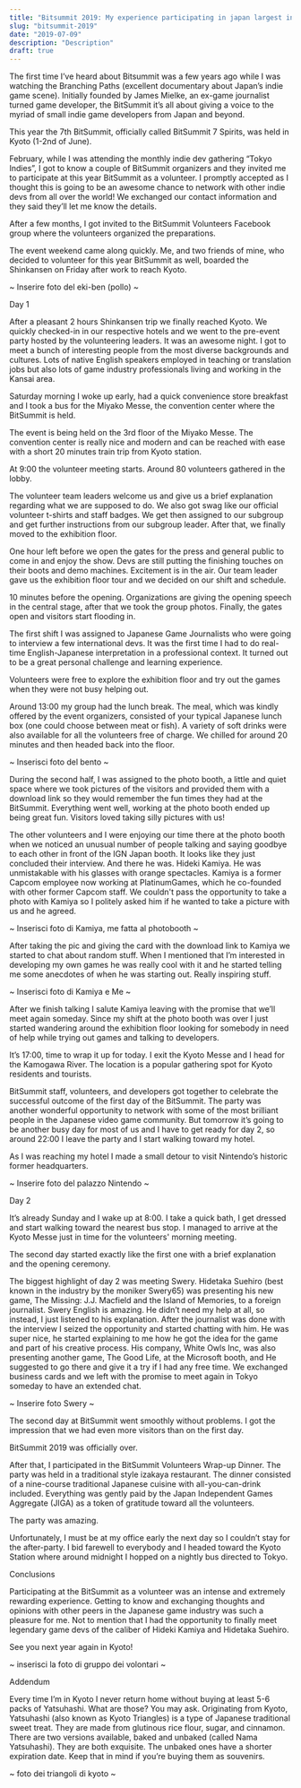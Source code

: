 ```yaml
---
title: "Bitsummit 2019: My experience participating in japan largest indie game show as a volunteer"
slug: "bitsummit-2019"
date: "2019-07-09"
description: "Description"
draft: true
---
```


The first time I’ve heard about Bitsummit was a few years ago while I was watching the Branching Paths (excellent documentary about Japan’s indie game scene). Initially founded by James Mielke, an ex-game journalist turned game developer, the BitSummit it’s all about giving a voice to the myriad of small indie game developers from Japan and beyond. 

This year the 7th BitSummit, officially called BitSummit 7 Spirits, was held in Kyoto (1-2nd of June).

February, while I was attending the monthly indie dev gathering “Tokyo Indies”, I got to know a couple of BitSummit organizers and they invited me to participate at this year BitSummit as a volunteer. I promptly accepted as I thought this is going to be an awesome chance to network with other indie devs from all over the world!  We exchanged our contact information and they said they’ll let me know the details.

After a few months, I got invited to the BitSummit Volunteers Facebook group where the volunteers organized the preparations.

The event weekend came along quickly. Me, and two friends of mine, who decided to volunteer for this year BitSummit as well, boarded the Shinkansen on Friday after work to reach Kyoto.

~ Inserire foto del eki-ben (pollo) ~

Day 1

After a pleasant 2 hours Shinkansen trip we finally reached Kyoto. We quickly checked-in in our respective hotels and we went to the pre-event party hosted by the volunteering leaders. It was an awesome night. I got to meet a bunch of interesting people from the most diverse backgrounds and cultures. Lots of native English speakers employed in teaching or translation jobs but also lots of game industry professionals living and working in the Kansai area. 

Saturday morning I woke up early, had a quick convenience store breakfast and I took a bus for the Miyako Messe, the convention center where the BitSummit is held.

The event is being held on the 3rd floor of the Miyako Messe. The convention center is really nice and modern and can be reached with ease with a short 20 minutes train trip from Kyoto station.  

At 9:00 the volunteer meeting starts. Around 80 volunteers gathered in the lobby. 

The volunteer team leaders welcome us and give us a brief explanation regarding what we are supposed to do. We also got swag like our official volunteer t-shirts and staff badges. We get then assigned to our subgroup and get further instructions from our subgroup leader.
After that, we finally moved to the exhibition floor.

One hour left before we open the gates for the press and general public to come in and enjoy the show. Devs are still putting the finishing touches on their boots and demo machines. Excitement is in the air. Our team leader gave us the exhibition floor tour and we decided on our shift and schedule.

10 minutes before the opening. Organizations are giving the opening speech in the central stage, after that we took the group photos. Finally, the gates open and visitors start flooding in.

The first shift I was assigned to Japanese Game Journalists who were going to interview a few international devs. It was the first time I had to do real-time English-Japanese interpretation in a professional context. It turned out to be a great personal challenge and learning experience. 

Volunteers were free to explore the exhibition floor and try out the games when they were not busy helping out.

Around 13:00 my group had the lunch break. The meal, which was kindly offered by the event organizers, consisted of your typical Japanese lunch box (one could choose between meat or fish). A variety of soft drinks were also available for all the volunteers free of charge. We chilled for around 20 minutes and then headed back into the floor.

~ Inserisci foto del bento ~

During the second half, I was assigned to the photo booth, a little and quiet space where we took pictures of the visitors and provided them with a download link so they would remember the fun times they had at the BitSummit. Everything went well, working at the photo booth ended up being great fun. Visitors loved taking silly pictures with us!

The other volunteers and I were enjoying our time there at the photo booth when we noticed an unusual number of people talking and saying goodbye to each other in front of the IGN Japan booth. It looks like they just concluded their interview. And there he was. Hideki Kamiya. He was unmistakable with his glasses with orange spectacles. Kamiya is a former Capcom employee now working at PlatinumGames, which he co-founded with other former Capcom staff. We couldn't pass the opportunity to take a photo with Kamiya so I politely asked him if he wanted to take a picture with us and he agreed. 

~ Inserisci foto di Kamiya, me fatta al photobooth ~

After taking the pic and giving the card with the download link to Kamiya we started to chat about random stuff. When I mentioned that I’m interested in developing my own games he was really cool with it and he started telling me some anecdotes of when he was starting out. Really inspiring stuff.

~ Inserisci foto di Kamiya e Me ~

After we finish talking I salute Kamiya leaving with the promise that we’ll meet again someday. Since my shift at the photo booth was over I just started wandering around the exhibition floor looking for somebody in need of help while trying out games and talking to developers. 

It’s 17:00, time to wrap it up for today. I exit the Kyoto Messe and I head for the Kamogawa River. The location is a popular gathering spot for Kyoto residents and tourists.

BitSummit staff, volunteers, and developers got together to celebrate the successful outcome of the first day of the BitSummit. The party was another wonderful opportunity to network with some of the most brilliant people in the Japanese video game community. But tomorrow it’s going to be another busy day for most of us and I have to get ready for day 2, so around 22:00 I leave the party and I start walking toward my hotel.

As I was reaching my hotel I made a small detour to visit Nintendo’s historic former headquarters.

~ Inserire foto del palazzo Nintendo ~

Day 2

It’s already Sunday and I wake up at 8:00. I take a quick bath, I get dressed and start walking toward the nearest bus stop. I managed to arrive at the Kyoto Messe just in time for the volunteers' morning meeting.

The second day started exactly like the first one with a brief explanation and the opening ceremony.

The biggest highlight of day 2 was meeting Swery. Hidetaka Suehiro (best known in the industry by the moniker Swery65) was presenting his new game, The Missing: J.J. Macfield and the Island of Memories, to a foreign journalist. Swery English is amazing. He didn’t need my help at all, so instead, I just listened to his explanation. After the journalist was done with the interview I seized the opportunity and started chatting with him. He was super nice, he started explaining to me how he got the idea for the game and part of his creative process. His company, White Owls Inc, was also presenting another game, The Good Life, at the Microsoft booth, and He suggested to go there and give it a try if I had any free time. We exchanged business cards and we left with the promise to meet again in Tokyo someday to have an extended chat. 

~ Inserire foto Swery ~

The second day at BitSummit went smoothly without problems. I got the impression that we had even more visitors than on the first day. 

BitSummit 2019 was officially over.

After that, I participated in the BitSummit Volunteers Wrap-up Dinner. The party was held in a traditional style izakaya restaurant. The dinner consisted of a nine-course traditional Japanese cuisine with all-you-can-drink included. Everything was gently paid by the Japan Independent Games Aggregate (JIGA) as a token of gratitude toward all the volunteers. 

The party was amazing.

Unfortunately, I must be at my office early the next day so I couldn’t stay for the after-party. I bid farewell to everybody and I headed toward the Kyoto Station where around midnight I hopped on a nightly bus directed to Tokyo.

Conclusions

Participating at the BitSummit as a volunteer was an intense and extremely rewarding experience. Getting to know and exchanging thoughts and opinions with other peers in the Japanese game industry was such a pleasure for me. Not to mention that I had the opportunity to finally meet legendary game devs of the caliber of Hideki Kamiya and Hidetaka Suehiro.

See you next year again in Kyoto!

~ inserisci la foto di gruppo dei volontari ~

Addendum

Every time I’m in Kyoto I never return home without buying at least 5-6 packs of Yatsuhashi. What are those? You may ask. Originating from Kyoto, Yatsuhashi (also known as Kyoto Triangles) is a type of Japanese traditional sweet treat. They are made from glutinous rice flour, sugar, and cinnamon. There are two versions available, baked and unbaked (called Nama Yatsuhashi). They are both exquisite. The unbaked ones have a shorter expiration date. Keep that in mind if you’re buying them as souvenirs. 

~ foto dei triangoli di kyoto ~
